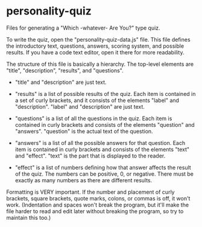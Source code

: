 # personality-quiz
Files for generating a "Which -whatever- Are You?" type quiz. 

To write the quiz, open the "personality-quiz-data.js" file. This file defines the introductory text, questions, answers, scoring system, and possible results. If you have a code text editor, open it there for more readability. 

The structure of this file is basically a hierarchy. The top-level elements are "title", "description", "results", and "questions". 

- "title" and "description" are just text. 

- "results" is a list of possible results of the quiz. Each item is contained in a set of curly brackets, and it consists of the elements "label" and "description". "label" and "description" are just text.

- "questions" is a list of all the questions in the quiz. Each item is contained in curly brackets and consists of the elements "question" and "answers". "question" is the actual text of the question. 

- "answers" is a list of all the possible answers for that question. Each item is contained in curly brackets and consists of the elements "text" and "effect". "text" is the part that is displayed to the reader.

- "effect" is a list of numbers defining how that answer affects the result of the quiz. The numbers can be positive, 0, or negative. There must be exactly as many numbers as there are different results. 

Formatting is VERY important. If the number and placement of curly brackets, square brackets, quote marks, colons, or commas is off, it won't work. (Indentation and spaces won't break the program, but it'll make the file harder to read and edit later without breaking the program, so try to maintain this too.) 
